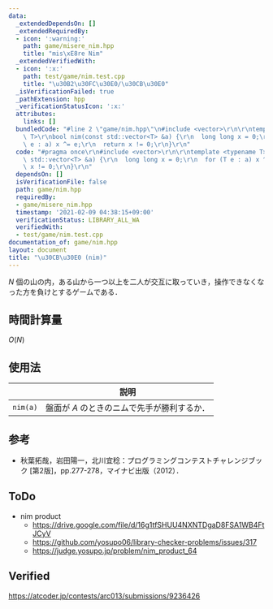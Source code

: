 ```yaml
---
data:
  _extendedDependsOn: []
  _extendedRequiredBy:
  - icon: ':warning:'
    path: game/misere_nim.hpp
    title: "mis\xE8re Nim"
  _extendedVerifiedWith:
  - icon: ':x:'
    path: test/game/nim.test.cpp
    title: "\u30B2\u30FC\u30E0/\u30CB\u30E0"
  _isVerificationFailed: true
  _pathExtension: hpp
  _verificationStatusIcon: ':x:'
  attributes:
    links: []
  bundledCode: "#line 2 \"game/nim.hpp\"\n#include <vector>\r\n\r\ntemplate <typename\
    \ T>\r\nbool nim(const std::vector<T> &a) {\r\n  long long x = 0;\r\n  for (T\
    \ e : a) x ^= e;\r\n  return x != 0;\r\n}\r\n"
  code: "#pragma once\r\n#include <vector>\r\n\r\ntemplate <typename T>\r\nbool nim(const\
    \ std::vector<T> &a) {\r\n  long long x = 0;\r\n  for (T e : a) x ^= e;\r\n  return\
    \ x != 0;\r\n}\r\n"
  dependsOn: []
  isVerificationFile: false
  path: game/nim.hpp
  requiredBy:
  - game/misere_nim.hpp
  timestamp: '2021-02-09 04:38:15+09:00'
  verificationStatus: LIBRARY_ALL_WA
  verifiedWith:
  - test/game/nim.test.cpp
documentation_of: game/nim.hpp
layout: document
title: "\u30CB\u30E0 (nim)"
---
```


$N$ 個の山の内，ある山から一つ以上を二人が交互に取っていき，操作できなくなった方を負けとするゲームである．


## 時間計算量

$O(N)$


## 使用法

||説明|
|:--:|:--:|
|`nim(a)`|盤面が $A$ のときのニムで先手が勝利するか．|


## 参考

- 秋葉拓哉，岩田陽一，北川宜稔：プログラミングコンテストチャレンジブック \[第2版\]，pp.277-278，マイナビ出版（2012）．


## ToDo

- nim product
  - https://drive.google.com/file/d/16g1tfSHUU4NXNTDgaD8FSA1WB4FtJCyV
  - https://github.com/yosupo06/library-checker-problems/issues/317
  - https://judge.yosupo.jp/problem/nim_product_64


## Verified

https://atcoder.jp/contests/arc013/submissions/9236426
